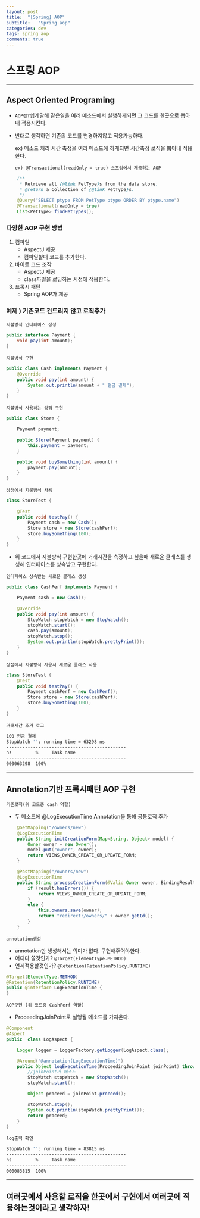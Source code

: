 ```yaml
---
layout: post
title:  "[Spring] AOP"
subtitle:   "Spring aop"
categories: dev
tags: spring aop 
comments: true
---
```

# 스프링 AOP

---

## Aspect Oriented Programing

* `AOP란?`쉽게말해 같은일을 여러 메소드에서 실행하게되면 그 코드를 한곳으로 뽑아내 적용시킨다.

* 반대로 생각하면 기존의 코드를 변경하지않고 적용가능하다.

  ex) 메소드 처리 시간 측정을 여러 메소드에 하게되면 시간측정 로직을 뽑아내 적용한다.

  `ex) @Transactional(readOnly = true) 스프링에서 제공하는 AOP`

```java
	/**
	 * Retrieve all {@link PetType}s from the data store.
	 * @return a Collection of {@link PetType}s.
	 */
	@Query("SELECT ptype FROM PetType ptype ORDER BY ptype.name")
	@Transactional(readOnly = true)
	List<PetType> findPetTypes();
```

### 다양한 AOP 구현 방법

1. 컴파일
   - AspectJ 제공
   - 컴파일할때 코드를 추가한다.
2. 바이트 코드 조작
   * AspectJ 제공
   * class파일을 로딩하는 시점에 적용한다.
3. 프록시 패턴
   * Spring AOP가 제공

### 예제 ) 기존코드 건드리지 않고 로직추가 

`지불방식 인터페이스 생성`

```java
public interface Payment {
	void pay(int amount);
}
```

`지불방식 구현`

```java
public class Cash implements Payment {
	@Override
	public void pay(int amount) {
		System.out.println(amount + " 현금 결제");
	}
}
```

`지불방식 사용하는 상점 구현`

```java
public class Store {

	Payment payment;

	public Store(Payment payment) {
		this.payment = payment;
	}

	public void buySomething(int amount) {
		payment.pay(amount);
	}
}
```

`상점에서 지불방식 사용`

```java
class StoreTest {

	@Test
	public void testPay() {
		Payment cash = new Cash();
		Store store = new Store(cashPerf);
		store.buySomething(100);
	}
}
```

* 위 코드에서 지불방식 구현한곳에 거래시간을 측정하고 싶을때 새로운 클래스를 생성해 인터페이스를 상속받고 구현한다.

`인터페이스 상속받는 새로운 클래스 생성`

```java
public class CashPerf implements Payment {

	Payment cash = new Cash();

	@Override
	public void pay(int amount) {
		StopWatch stopWatch = new StopWatch();
		stopWatch.start();
		cash.pay(amount);
		stopWatch.stop();
		System.out.println(stopWatch.prettyPrint());
	}
}
```

`상점에서 지불방식 사용시 새로운 클래스 사용`

```java
class StoreTest {
	@Test
	public void testPay() {
		Payment cashPerf = new CashPerf();
		Store store = new Store(cashPerf);
		store.buySomething(100);
	}
}
```

`거래시간 추가 로그`

```bash
100 현금 결제
StopWatch '': running time = 63298 ns
---------------------------------------------
ns         %     Task name
---------------------------------------------
000063298  100%  
```

---

## Annotation기반 프록시패턴 AOP 구현

`기존로직(위 코드중 cash 역할)`

* 두 메소드에 @LogExecutionTime Annotation을 통해 공통로직 추가

```java
	@GetMapping("/owners/new")
	@LogExecutionTime
	public String initCreationForm(Map<String, Object> model) {
		Owner owner = new Owner();
		model.put("owner", owner);
		return VIEWS_OWNER_CREATE_OR_UPDATE_FORM;
	}

	@PostMapping("/owners/new")
	@LogExecutionTime
	public String processCreationForm(@Valid Owner owner, BindingResult result) {
		if (result.hasErrors()) {
			return VIEWS_OWNER_CREATE_OR_UPDATE_FORM;
		}
		else {
			this.owners.save(owner);
			return "redirect:/owners/" + owner.getId();
		}
	}

```

`annotation생성`

* annotation만 생성해서는 의미가 없다. 구현해주어야한다.
* 어디다 쓸것인가?  `@Target(ElementType.METHOD)` 
* 언제적용할것인가? `@Retention(RetentionPolicy.RUNTIME)`

```java
@Target(ElementType.METHOD)
@Retention(RetentionPolicy.RUNTIME)
public @interface LogExecutionTime {
}
```

`AOP구현 (위 코드중 CashPerf 역할)`

* ProceedingJoinPoint로 실행될 메소드를 가져온다.

```java
@Component
@Aspect
public  class LogAspect {

	Logger logger = LoggerFactory.getLogger(LogAspect.class);

	@Around("@annotation(LogExecutionTime)")
	public Object logExecutionTime(ProceedingJoinPoint joinPoint) throws Throwable {
		//joinPoint가 메소드
		StopWatch stopWatch = new StopWatch();
		stopWatch.start();

		Object proceed = joinPoint.proceed();

		stopWatch.stop();
		System.out.println(stopWatch.prettyPrint());
		return proceed;
	}
}
```

`log출력 확인`

```bash
StopWatch '': running time = 83815 ns
---------------------------------------------
ns         %     Task name
---------------------------------------------
000083815  100%  
```



---

## 여러곳에서 사용할 로직을 한곳에서 구현에서 여러곳에 적용하는것이라고 생각하자!
